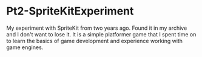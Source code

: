 # Pt2-SpriteKitExperiment
My experiment with SpriteKit from two years ago.
Found it in my archive and I don't want to lose it. It is a simple
platformer game that I spent time on to learn the basics of game development 
and experience working with game engines.
